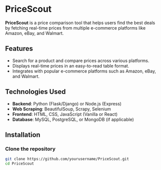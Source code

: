 # PriceScout

**PriceScout** is a price comparison tool that helps users find the best deals by fetching real-time prices from multiple e-commerce platforms like Amazon, eBay, and Walmart.

## Features
- Search for a product and compare prices across various platforms.
- Displays real-time prices in an easy-to-read table format.
- Integrates with popular e-commerce platforms such as Amazon, eBay, and Walmart.

## Technologies Used
- **Backend**: Python (Flask/Django) or Node.js (Express)
- **Web Scraping**: BeautifulSoup, Scrapy, Selenium
- **Frontend**: HTML, CSS, JavaScript (Vanilla or React)
- **Database**: MySQL, PostgreSQL, or MongoDB (if applicable)

## Installation

### Clone the repository
```bash
git clone https://github.com/yourusername/PriceScout.git
cd PriceScout
